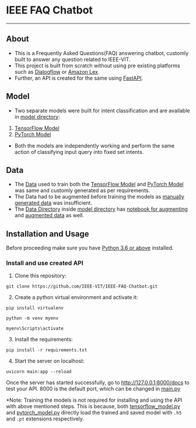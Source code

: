 # IEEE FAQ Chatbot
***
## About 
* This is a Frequently Asked Questions(FAQ) answering chatbot, customly built to answer any question related to IEEE-VIT. 
* This project is built from scratch without using pre existing platforms such as [Dialogflow](https://cloud.google.com/dialogflow/docs) or [Amazon Lex](https://aws.amazon.com/lex/).
* Further, an API is created for the same using [FastAPI](https://fastapi.tiangolo.com/).
## Model
* Two separate models were built for intent classification and are available in [model directory](https://github.com/IEEE-VIT/Chatbot/tree/master/model):
 1. [TensorFlow Model](https://github.com/IEEE-VIT/Chatbot/tree/master/model/tensorflow%20model) 
 2. [PyTorch Model](https://github.com/IEEE-VIT/Chatbot/tree/master/model/pytorch%20model)
* Both the models are independently working and perform the same action of classifying input query into fixed set intents.
## Data
* The [Data](https://github.com/IEEE-VIT/Chatbot/tree/master/model/data) used to train both the [TensorFlow Model](https://github.com/IEEE-VIT/Chatbot/tree/master/model/tensorflow%20model) and [PyTorch Model](https://github.com/IEEE-VIT/Chatbot/tree/master/model/pytorch%20model) was same and customly generated as per requirements. 
* The Data had to be augmented before training the models as [manually generated data](https://github.com/IEEE-VIT/Chatbot/blob/master/model/data/raw_data.csv) was insufficient. 
* The [Data Directory](https://github.com/IEEE-VIT/Chatbot/tree/master/model/data) inside [model directory](https://github.com/IEEE-VIT/Chatbot/tree/master/model) has [notebook for augmenting](https://github.com/IEEE-VIT/Chatbot/blob/master/model/data/augmenting_data.ipynb) and [augmented data](https://github.com/IEEE-VIT/Chatbot/blob/master/model/data/augmented_data.csv) as well.
## Installation and Usage
Before proceeding make sure you have [Python 3.6 or above](https://www.python.org/downloads/) installed. 
  ### Install and use created API
  1. Clone this repository:
  ``` 
  git clone https://github.com/IEEE-VIT/IEEE-FAQ-Chatbot.git
  ```
  2. Create a python virtual environment and activate it:
  ``` 
  pip install virtualenv 
  ```
  ```
  python -m venv myenv 
  ```
  ```
  myenv\Scripts\activate 
  ```
  3. Install the requirements:
  ```
  pip install -r requirements.txt
  ```
  4. Start the server on localhost:
  ```
  uvicorn main:app --reload
  ```
  Once the server has started successfully, go to http://127.0.0.1:8000/docs to test your API. 8000 is the default port, which can be changed in [main.py](https://github.com/IEEE-VIT/Chatbot/blob/master/main.py)
  
  *Note: Training the models is not required for installing and using the API with above mentioned steps. This is because, both [tensorflow_model.py](https://github.com/IEEE-VIT/Chatbot/blob/master/tensorflow_model.py) and [pytorch_model.py]() directly load the trained and saved model with ```.h5``` and ```.pt``` extensions respectively.
